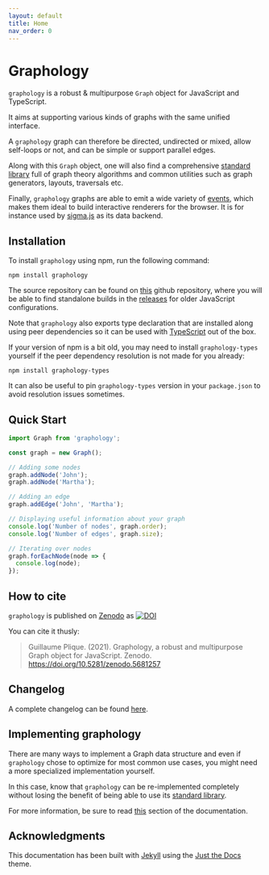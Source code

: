 ```yaml
---
layout: default
title: Home
nav_order: 0
---
```


# Graphology

`graphology` is a robust & multipurpose `Graph` object for JavaScript and TypeScript.

It aims at supporting various kinds of graphs with the same unified interface.

A `graphology` graph can therefore be directed, undirected or mixed, allow self-loops or not, and can be simple or support parallel edges.

Along with this `Graph` object, one will also find a comprehensive [standard library](standard-library) full of graph theory algorithms and common utilities such as graph generators, layouts, traversals etc.

Finally, `graphology` graphs are able to emit a wide variety of [events](events), which makes them ideal to build interactive renderers for the browser. It is for instance used by [sigma.js](https://www.sigmajs.org/) as its data backend.

## Installation

To install `graphology` using npm, run the following command:

```
npm install graphology
```

The source repository can be found on [this](https://github.com/graphology/graphology) github repository, where you will be able to find standalone builds in the [releases](https://github.com/graphology/graphology/releases) for older JavaScript configurations.

Note that `graphology` also exports type declaration that are installed along using peer dependencies so it can be used with [TypeScript](https://www.typescriptlang.org/) out of the box.

If your version of npm is a bit old, you may need to install `graphology-types` yourself if the peer dependency resolution is not made for you already:

```
npm install graphology-types
```

It can also be useful to pin `graphology-types` version in your `package.json` to avoid resolution issues sometimes.

## Quick Start

```js
import Graph from 'graphology';

const graph = new Graph();

// Adding some nodes
graph.addNode('John');
graph.addNode('Martha');

// Adding an edge
graph.addEdge('John', 'Martha');

// Displaying useful information about your graph
console.log('Number of nodes', graph.order);
console.log('Number of edges', graph.size);

// Iterating over nodes
graph.forEachNode(node => {
  console.log(node);
});
```

## How to cite

`graphology` is published on [Zenodo](https://zenodo.org/) as [![DOI](https://zenodo.org/badge/66482976.svg)](https://zenodo.org/badge/latestdoi/66482976)

You can cite it thusly:

> Guillaume Plique. (2021). Graphology, a robust and multipurpose Graph object for JavaScript. Zenodo. https://doi.org/10.5281/zenodo.5681257


## Changelog

A complete changelog can be found [here](https://github.com/graphology/graphology/blob/master/CHANGELOG.md).

## Implementing graphology

There are many ways to implement a Graph data structure and even if `graphology` chose to optimize for most common use cases, you might need a more specialized implementation yourself.

In this case, know that `graphology` can be re-implemented completely without losing the benefit of being able to use its [standard library](standard-library).

For more information, be sure to read [this](implementing-graphology) section of the documentation.

## Acknowledgments

This documentation has been built with [Jekyll](https://jekyllrb.com/) using the [Just the Docs](https://pmarsceill.github.io/just-the-docs/) theme.
